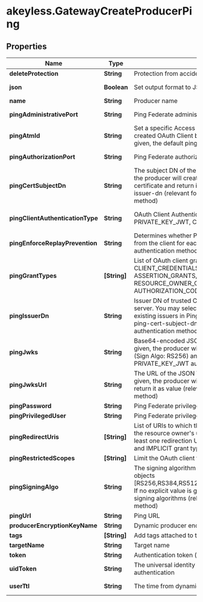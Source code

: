 # akeyless.GatewayCreateProducerPing

## Properties

Name | Type | Description | Notes
------------ | ------------- | ------------- | -------------
**deleteProtection** | **String** | Protection from accidental deletion of this item [true/false] | [optional] 
**json** | **Boolean** | Set output format to JSON | [optional] [default to false]
**name** | **String** | Producer name | 
**pingAdministrativePort** | **String** | Ping Federate administrative port | [optional] [default to &#39;9999&#39;]
**pingAtmId** | **String** | Set a specific Access Token Management (ATM) instance for the created OAuth Client by providing the ATM Id. If no explicit value is given, the default pingfederate server ATM will be set. | [optional] 
**pingAuthorizationPort** | **String** | Ping Federate authorization port | [optional] [default to &#39;9031&#39;]
**pingCertSubjectDn** | **String** | The subject DN of the client certificate. If no explicit value is given, the producer will create CA certificate and matched client certificate and return it as value. Used in conjunction with ping-issuer-dn (relevant for CLIENT_TLS_CERTIFICATE authentication method) | [optional] 
**pingClientAuthenticationType** | **String** | OAuth Client Authentication Type [CLIENT_SECRET, PRIVATE_KEY_JWT, CLIENT_TLS_CERTIFICATE] | [optional] [default to &#39;CLIENT_SECRET&#39;]
**pingEnforceReplayPrevention** | **String** | Determines whether PingFederate requires a unique signed JWT from the client for each action (relevant for PRIVATE_KEY_JWT authentication method) [true/false] | [optional] [default to &#39;false&#39;]
**pingGrantTypes** | **[String]** | List of OAuth client grant types [IMPLICIT, AUTHORIZATION_CODE, CLIENT_CREDENTIALS, TOKEN_EXCHANGE, REFRESH_TOKEN, ASSERTION_GRANTS, PASSWORD, RESOURCE_OWNER_CREDENTIALS]. If no explicit value is given, AUTHORIZATION_CODE will be selected as default. | [optional] 
**pingIssuerDn** | **String** | Issuer DN of trusted CA certificate that imported into Ping Federate server. You may select \\\&quot;Trust Any\\\&quot; to trust all the existing issuers in Ping Federate server. Used in conjunction with ping-cert-subject-dn (relevant for CLIENT_TLS_CERTIFICATE authentication method) | [optional] 
**pingJwks** | **String** | Base64-encoded JSON Web Key Set (JWKS). If no explicit value is given, the producer will create JWKs and matched signed JWT (Sign Algo: RS256) and return it as value (relevant for PRIVATE_KEY_JWT authentication method) | [optional] 
**pingJwksUrl** | **String** | The URL of the JSON Web Key Set (JWKS). If no explicit value is given, the producer will create JWKs and matched signed JWT and return it as value (relevant for PRIVATE_KEY_JWT authentication method) | [optional] 
**pingPassword** | **String** | Ping Federate privileged user password | [optional] 
**pingPrivilegedUser** | **String** | Ping Federate privileged user | [optional] 
**pingRedirectUris** | **[String]** | List of URIs to which the OAuth authorization server may redirect the resource owner&#39;s user agent after authorization is obtained. At least one redirection URI is required for the AUTHORIZATION_CODE and IMPLICIT grant types. | [optional] 
**pingRestrictedScopes** | **[String]** | Limit the OAuth client to specific scopes list | [optional] 
**pingSigningAlgo** | **String** | The signing algorithm that the client must use to sign its request objects [RS256,RS384,RS512,ES256,ES384,ES512,PS256,PS384,PS512] If no explicit value is given, the client can use any of the supported signing algorithms (relevant for PRIVATE_KEY_JWT authentication method) | [optional] 
**pingUrl** | **String** | Ping URL | [optional] 
**producerEncryptionKeyName** | **String** | Dynamic producer encryption key | [optional] 
**tags** | **[String]** | Add tags attached to this object | [optional] 
**targetName** | **String** | Target name | [optional] 
**token** | **String** | Authentication token (see &#x60;/auth&#x60; and &#x60;/configure&#x60;) | [optional] 
**uidToken** | **String** | The universal identity token, Required only for universal_identity authentication | [optional] 
**userTtl** | **String** | The time from dynamic secret creation to expiration. | [optional] [default to &#39;60m&#39;]


